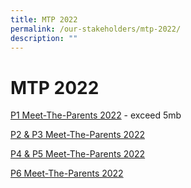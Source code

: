 ```yaml
---
title: MTP 2022
permalink: /our-stakeholders/mtp-2022/
description: ""
---
```

# **MTP 2022**
 
[P1 Meet-The-Parents 2022](https://parkviewpri.moe.edu.sg/qql/slot/u1014/Meet%20The%20Parents%202022.pdf) - exceed 5mb  
  
[P2 & P3 Meet-The-Parents 2022](/files/2022%20P2P3%20MTP2022_Final.pdf)  
  
[P4 & P5 Meet-The-Parents 2022](/files/2022%20P45%20MTP2022_Final.pdf)  
  
[P6 Meet-The-Parents 2022](/files/2022%20P6%20MTP22_Final.pdf)